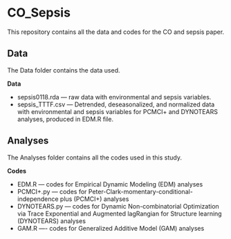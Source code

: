 # CO_Sepsis
This repository contains all the data and codes for the CO and sepsis paper.   
    
## Data   
  
The Data folder contains the data used.  
  
**Data**         
- sepsis0118.rda — raw data with environmental and sepsis variables.              
- sepsis_TTTF.csv — Detrended, deseasonalized, and normalized data with environmental and sepsis variables for PCMCI+ and DYNOTEARS analyses, produced in EDM.R file.          
       
## Analyses  
  
The Analyses folder contains all the codes used in this study.  
  
**Codes**        
- EDM.R — codes for Empirical Dynamic Modeling (EDM) analyses    
- PCMCI+.py — codes for Peter-Clark-momentary-conditional-independence plus (PCMCI+) analyses
- DYNOTEARS.py — codes for Dynamic Non-combinatorial Optimization via Trace Exponential and Augmented lagRangian for Structure learning (DYNOTEARS) analyses         
- GAM.R —- codes for Generalized Additive Model (GAM) analyses  
  
